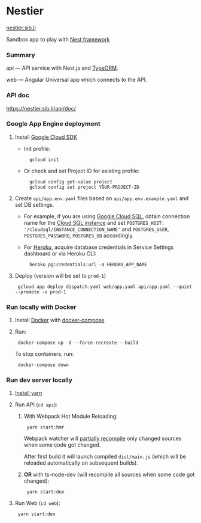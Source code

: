 # Nestier

[nestier.sib.li](https://nestier.sib.li)

Sandbox app to play with [Nest framework](https://github.com/nestjs/nest)


### Summary

api — API service with Nest.js and [TypeORM](https://typeorm.io/).

web — Angular Universal app which connects to the API.


### API doc

https://nestier.sib.li/api/doc/


### Google App Engine deployment

1. Install [Google Cloud SDK](https://cloud.google.com/sdk/docs/) 

    - Init profile:

            gcloud init
        
    - Or check and set Project ID for existing profile:

            gcloud config get-value project
            gcloud config set project YOUR-PROJECT-ID

2. Create `api/app.env.yaml` files based on `api/app.env.example.yaml` and set DB settings.

    - For example, if you are using [Google Cloud SQL](https://cloud.google.com/sql/docs/postgres/create-instance),
     obtain connection name for the [Cloud SQL instance](https://console.cloud.google.com/sql/instances) and set `POSTGRES_HOST: '/cloudsql/INSTANCE_CONNECTION_NAME'` and `POSTGRES_USER`, `POSTGRES_PASSWORD`, `POSTGRES_DB` accordingly. 
    
    - For [Heroku](https://www.heroku.com/), acquire database credentials in Service Settings dashboard or via Heroku CLI:
        
            heroku pg:credentials:url -a HEROKU_APP_NAME

3. Deploy (version will be set to `prod-1`)

        gcloud app deploy dispatch.yaml web/app.yaml api/app.yaml --quiet --promote -v prod-1


### Run locally with Docker

1. Install [Docker](https://docs.docker.com/install/) with [docker-compose](https://docs.docker.com/compose/install/)

2. Run:

        docker-compose up -d --force-recreate --build

    To stop containers, run:

        docker-compose down


### Run dev server locally

1. [Install yarn](https://yarnpkg.com/en/docs/install)

2. Run API (`cd api`):
 
    1. With Webpack Hot Module Reloading:        
  
            yarn start:hmr
            
        Webpack watcher will [partially recompile](https://github.com/nestjs/nest/issues/442) only changed sources when some code got changed.
        
        After first build it will launch compiled `dist/main.js` (which will be reloaded automatically on subsequent builds).

    2. **OR** with ts-node-dev (will recompile all sources when some code got changed):

            yarn start:dev

3. Run Web (`cd web`):

        yarn start:dev

